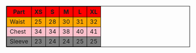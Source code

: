  <!doctype html>
<html>
<head>
<title>  my web page </title>
<style>
    table,
    th,
    td {
        border: 1px solid black;
        border-collapse: collapse;
    }
    </style>
</head>
<body>

<table style = width:100%>
<tr style="background-color:red;">
<th>Part</th>
<th>XS</th>
<th>S</th>
<th>M</th>
<th>L</th>
<th>XL</th>
</tr>
<tr style="background-color:orange;">
<td>Waist</td>
<td>25</td>
<td>28</td>
<td>30</td>
<td>31</td>
<td>32</td>
</tr>
<tr style="background-color:pink;">
<td>Chest</td>
<td>34</td>
<td>34</td>
<td>38</td>
<td>40</td>
<td>41</td>
</tr>
<tr style="background-color:gray;">
<td>Sleeve</td>
<td>23</td>
<td>24</td>
<td>24</td>
<td>25</td>
<td>25</td>
</tr>
</table>

</body>
</html>
